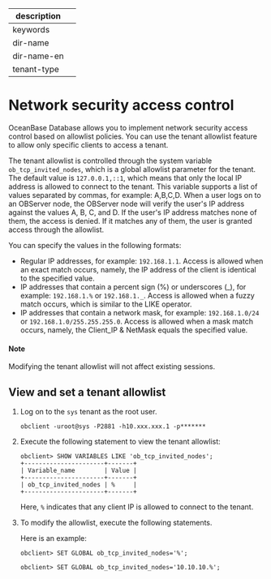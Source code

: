 |description||
|---|---|
|keywords||
|dir-name||
|dir-name-en||
|tenant-type||

# Network security access control

OceanBase Database allows you to implement network security access control based on allowlist policies. You can use the tenant allowlist feature to allow only specific clients to access a tenant. 

The tenant allowlist is controlled through the system variable `ob_tcp_invited_nodes`, which is a global allowlist parameter for the tenant. The default value is `127.0.0.1,::1`, which means that only the local IP address is allowed to connect to the tenant. This variable supports a list of values separated by commas, for example: A,B,C,D. When a user logs on to an OBServer node, the OBServer node will verify the user's IP address against the values A, B, C, and D. If the user's IP address matches none of them, the access is denied. If it matches any of them, the user is granted access through the allowlist.

You can specify the values in the following formats:

* Regular IP addresses, for example: `192.168.1.1`. Access is allowed when an exact match occurs, namely, the IP address of the client is identical to the specified value.
* IP addresses that contain a percent sign (%) or underscores (_), for example: `192.168.1.%` or `192.168.1._`. Access is allowed when a fuzzy match occurs, which is similar to the LIKE operator.
* IP addresses that contain a network mask, for example: `192.168.1.0/24` or `192.168.1.0/255.255.255.0`. Access is allowed when a mask match occurs, namely, the Client_IP & NetMask equals the specified value.


<main id="notice" type='explain'>

   <h4>Note</h4>

   <p>Modifying the tenant allowlist will not affect existing sessions. </p>

</main>

## View and set a tenant allowlist

1. Log on to the `sys` tenant as the root user. 

   ```shell
   obclient -uroot@sys -P2881 -h10.xxx.xxx.1 -p*******
   ```

2. Execute the following statement to view the tenant allowlist: 

   ```shell
   obclient> SHOW VARIABLES LIKE 'ob_tcp_invited_nodes';
   +----------------------+-------+
   | Variable_name        | Value |
   +----------------------+-------+
   | ob_tcp_invited_nodes | %     |
   +----------------------+-------+
   ```

   Here, `%` indicates that any client IP is allowed to connect to the tenant.

3. To modify the allowlist, execute the following statements. 

   Here is an example:

   ```shell
   obclient> SET GLOBAL ob_tcp_invited_nodes='%';
   
   obclient> SET GLOBAL ob_tcp_invited_nodes='10.10.10.%';
   ```
